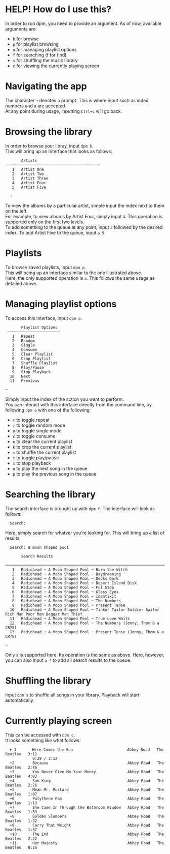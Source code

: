 # HELP! How do I use this?  
In order to run dpm, you need to provide an argument. As of now, available arguments are:  
- `b` for browse  
- `p` for playlist browsing  
- `o` for managing playlist options  
- `f` for searching (f for find)  
- `s` for shuffling the music library    
- `c` for viewing the currently playing screen  
# Navigating the app
The character `➙` denotes a prompt. This is where input such as index numbers and `a` are accepted.  
At any point during usage, inputting `Ctrl+c` will go back.
# Browsing the library
In order to browse your libray, input `dpm b`.  
This will bring up an interface that looks as follows:

```
       Artists
 ─────────────────────────────────────────
   1   Artist One
   2   Artist Two 
   3   Artist Three
   4   Artist Four
   5   Artist Five

  ➙
```

To view the albums by a particular artist, simple input the index next to them on the left.  
For example, to view albums by Artist Four, simply input `4`. This operation is supported only on the first two levels.  
To add something to the queue at any point, input `a` followed by the desired index. To add Artist Five to the queue, input `a 5`.
# Playlists
To browse saved playlists, input `dpm p`.  
This will being up an interface similar to the one illustrated above.  
Here, the only supported operation is `a`. This follows the same usage as detailed above.
# Managing playlist options
To access this interface, input `dpm o`.  

```
       Playlist Options
 ───────────────────────
   1   Repeat
   2   Random
   3   Single
   4   Consume
   5   Clear Playlist
   6   Crop Playlist
   7   Shuffle Playlist
   8   Play/Pause
   9   Stop Playback
  10   Next
  11   Previous

➙
```
Simply input the index of the action you want to perform.  
You can interact with this interface directly from the command line, by following `dpm o` with one of the following:
- `r` to toggle repeat  
- `z` to toggle random mode  
- `o` to toggle single mode  
- `c` to toggle consume  
- `e` to clear the current playlist  
- `k` to crop the current playlist  
- `s` to shuffle the current playlist  
- `t` to toggle play/pause  
- `x` to stop playback  
- `n` to play the next song in the queue  
- `p` to play the previous song in the queue  
# Searching the library
The search interface is brought up with `dpm f`. 
The interface will look as follows:

```
  Search:
```

Here, simply search for whatver you're looking for. This will bring up a list of results:

```
  Search: a moon shaped pool

       Search Results
 ───────────────────────────────────────────────────────────────────────────────────────────────────────
   1   Radiohead ➙ A Moon Shaped Pool ➙ Burn the Witch
   2   Radiohead ➙ A Moon Shaped Pool ➙ Daydreaming
   3   Radiohead ➙ A Moon Shaped Pool ➙ Decks Dark
   4   Radiohead ➙ A Moon Shaped Pool ➙ Desert Island Disk
   5   Radiohead ➙ A Moon Shaped Pool ➙ Ful Stop
   6   Radiohead ➙ A Moon Shaped Pool ➙ Glass Eyes
   7   Radiohead ➙ A Moon Shaped Pool ➙ Identikit
   8   Radiohead ➙ A Moon Shaped Pool ➙ The Numbers
   9   Radiohead ➙ A Moon Shaped Pool ➙ Present Tense
  10   Radiohead ➙ A Moon Shaped Pool ➙ Tinker Tailor Soldier Sailor Rich Man Poor Man Beggar Man Thief
  11   Radiohead ➙ A Moon Shaped Pool ➙ True Love Waits
  12   Radiohead ➙ A Moon Shaped Pool ➙ The Numbers (Jonny, Thom & a CR78)
  13   Radiohead ➙ A Moon Shaped Pool ➙ Present Tense (Jonny, Thom & a CR78)

➙
```

Only `a` is supported here. Its operation is the same as above. Here, however, you can also input `a *` to add all search results to the queue.
# Shuffling the library
Input `dpm s` to shuffle all songs in your library. Playback will start automatically.
# Currently playing screen
This can be accessed with `dpm c`.  
It looks something like what follows:

```
  ⏵ 1       Here Comes the Sun                        Abbey Road   The Beatles   3:12
            0:39 / 3:12
  +2        Because                                   Abbey Road   The Beatles   2:46
  +3        You Never Give Me Your Money              Abbey Road   The Beatles   4:03
  +4        Sun King                                  Abbey Road   The Beatles   2:26
  +5        Mean Mr. Mustard                          Abbey Road   The Beatles   1:07
  +6        Polythene Pam                             Abbey Road   The Beatles   1:13
  +7        She Came In Through the Bathroom Window   Abbey Road   The Beatles   1:59
  +8        Golden Slumbers                           Abbey Road   The Beatles   1:32
  +9        Carry That Weight                         Abbey Road   The Beatles   1:37
  +10       The End                                   Abbey Road   The Beatles   2:22
  +11       Her Majesty                               Abbey Road   The Beatles   0:26
```
